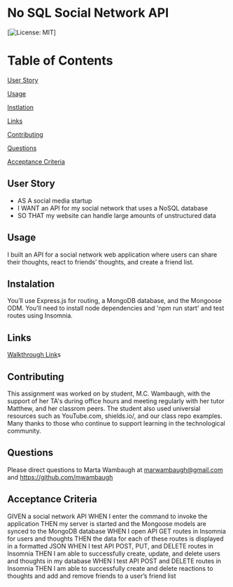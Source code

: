 # No SQL Social Network API 
[![License: MIT](https://img.shields.io/badge/license-MIT-blue.svg)]

# Table of Contents 

[User Story](#User-Story)

[Usage](#Usage)

[Instlation](#Instalation)

[Links](#Links)

[Contributing](#contributing)

[Questions](#questions)

[Acceptance Criteria](#acceptance-criteria)


## User Story 
* AS A social media startup
* I WANT an API for my social network that uses a NoSQL database
* SO THAT my website can handle large amounts of unstructured data

## Usage 
I built an API for a social network web application where users can share their thoughts, react to friends’ thoughts, and create a friend list.

## Instalation 
You’ll use Express.js for routing, a MongoDB database, and the Mongoose ODM. You'll need to install node dependencies and 'npm run start' and test routes using Insomnia. 
 
## Links  
[Walkthrough Link]()s


## Contributing 
This assignment was worked on by student, M.C. Wambaugh, with the support of her TA's during office hours and meeting regularly with her tutor Matthew, and her classrom peers. The student also used universial resources such as  YouTube.com, shields.io/, and our class repo examples. Many thanks to those who continue to support learning in the technological community.

## Questions 
Please direct questions to Marta Wambaugh at marwambaugh@gmail.com and https://github.com/mwambaugh 

## Acceptance Criteria 
GIVEN a social network API
WHEN I enter the command to invoke the application
THEN my server is started and the Mongoose models are synced to the MongoDB database
WHEN I open API GET routes in Insomnia for users and thoughts
THEN the data for each of these routes is displayed in a formatted JSON
WHEN I test API POST, PUT, and DELETE routes in Insomnia
THEN I am able to successfully create, update, and delete users and thoughts in my database
WHEN I test API POST and DELETE routes in Insomnia
THEN I am able to successfully create and delete reactions to thoughts and add and remove friends to a user’s friend list